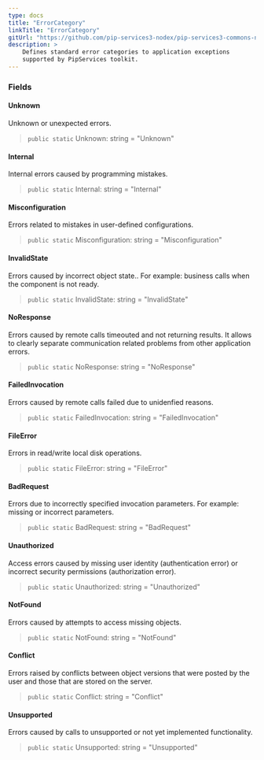 ```yaml
---
type: docs
title: "ErrorCategory"
linkTitle: "ErrorCategory"
gitUrl: "https://github.com/pip-services3-nodex/pip-services3-commons-nodex"
description: >
    Defines standard error categories to application exceptions
    supported by PipServices toolkit.
---
```



### Fields

<span class="hide-title-link">

#### Unknown
Unknown or unexpected errors.
> `public static` Unknown: string = "Unknown"

#### Internal
Internal errors caused by programming mistakes.
> `public static` Internal: string = "Internal"

#### Misconfiguration	
Errors related to mistakes in user-defined configurations.
> `public static` Misconfiguration: string = "Misconfiguration"
	
#### InvalidState
Errors caused by incorrect object state.. 
For example: business calls when the component is not ready.
> `public static` InvalidState: string = "InvalidState"
	
#### NoResponse	
Errors caused by remote calls timeouted and not returning results.
It allows to clearly separate communication related problems
from other application errors.
> `public static` NoResponse: string = "NoResponse"

#### FailedInvocation	
Errors caused by remote calls failed due to unidenfied reasons.
> `public static` FailedInvocation: string = "FailedInvocation"

#### FileError
Errors in read/write local disk operations.
> `public static` FileError: string = "FileError"

#### BadRequest
Errors due to incorrectly specified invocation parameters.
For example: missing or incorrect parameters.
> `public static` BadRequest: string = "BadRequest"
	
#### Unauthorized
Access errors caused by missing user identity (authentication error)
or incorrect security permissions (authorization error).
> `public static` Unauthorized: string = "Unauthorized"

#### NotFound
Errors caused by attempts to access missing objects.
> `public static` NotFound: string = "NotFound"
	
#### Conflict
Errors raised by conflicts between object versions that were
posted by the user and those that are stored on the server.
> `public static` Conflict: string = "Conflict"	
	
#### Unsupported	
Errors caused by calls to unsupported or not yet implemented functionality.
> `public static` Unsupported: string = "Unsupported"

</span>